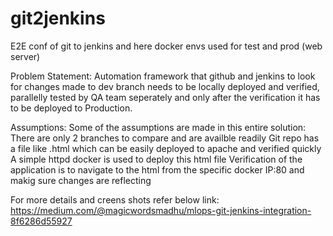 # git2jenkins
E2E conf of git to jenkins  and here  docker envs used for test  and prod (web server)

Problem Statement: Automation framework that github and jenkins to look for changes made to dev branch needs to be locally deployed and verified, parallelly tested by QA team seperately and only after the verification it has to be deployed to Production.

Assumptions: Some of the assumptions are made in this entire solution:
There are only 2 branches to compare and are availble readily
Git repo has a file like .html which can be easily deployed to apache and verified quickly
A simple httpd docker is used to deploy this html file 
Verification of the application is to navigate to the html from the specific docker IP:80 and makig sure changes are reflecting

For more details and creens shots refer  below link:
https://medium.com/@magicwordsmadhu/mlops-git-jenkins-integration-8f6286d55927
